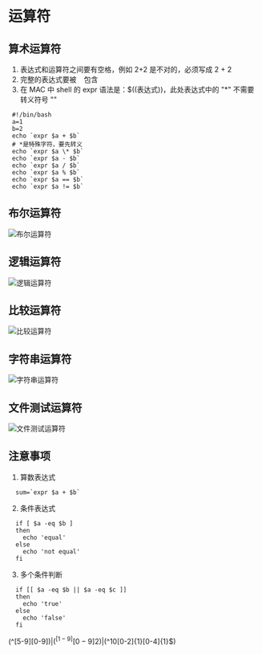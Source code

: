 # 运算符

## 算术运算符
  1. 表达式和运算符之间要有空格，例如 2+2 是不对的，必须写成 2 + 2
  2. 完整的表达式要被 ` ` 包含
  3. 在 MAC 中 shell 的 expr 语法是：$((表达式))，此处表达式中的 "*" 不需要转义符号 "\" 
```shell
 #!/bin/bash
 a=1
 b=2
 echo `expr $a + $b`
 # *是特殊字符，要先转义
 echo `expr $a \* $b`
 echo `expr $a - $b`
 echo `expr $a / $b`
 echo `expr $a % $b`
 echo `expr $a == $b`
 echo `expr $a != $b`
```

## 布尔运算符
  ![布尔运算符](/img/shell-boolean.png)

## 逻辑运算符
  ![逻辑运算符](/img/shell-boolean2.png)

## 比较运算符
  ![比较运算符](/img/shell-compare.png)

## 字符串运算符
  ![字符串运算符](/img/shell-string.png)

## 文件测试运算符
  ![文件测试运算符](/img/shell-file.png)

## 注意事项
  1. 算数表达式
  ```shell
    sum=`expr $a + $b`
  ```
  2. 条件表达式
  ```shell
    if [ $a -eq $b ]
    then
      echo 'equal'
    else
      echo 'not equal'
    fi
  ```
  3. 多个条件判断
  ```shell
    if [[ $a -eq $b || $a -eq $c ]]
    then
      echo 'true'
    else
      echo 'false'
    fi
  ```

(^[5-9][0-9]$)|(^[1-9][0-9]{2}$)|(^10[0-2]{1}[0-4]{1}$)